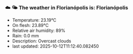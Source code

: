 ### ☁️ 🌤️  The weather in Florianópolis is: Florianópolis

- Temperature: 23.19°C
- On flesh: 23.89°C
- Relative air humidity: 89%
- Rain: 0.0 mm
- Description: Overcast clouds
- last updated: 2025-10-12T11:12:40.082450

